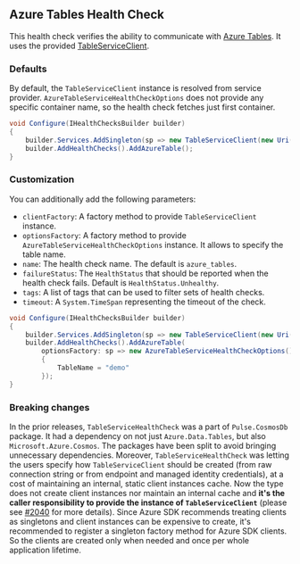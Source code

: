 ## Azure Tables Health Check

This health check verifies the ability to communicate with [Azure Tables](https://azure.microsoft.com/en-us/products/storage/tables/). It uses the provided [TableServiceClient](https://learn.microsoft.com/dotnet/api/azure.data.tables.tableserviceclient).

### Defaults

By default, the `TableServiceClient` instance is resolved from service provider. `AzureTableServiceHealthCheckOptions` does not provide any specific container name, so the health check fetches just first container.

```csharp
void Configure(IHealthChecksBuilder builder)
{
    builder.Services.AddSingleton(sp => new TableServiceClient(new Uri("azure-table-storage-uri"), new DefaultAzureCredential()));
    builder.AddHealthChecks().AddAzureTable();
}
```

### Customization

You can additionally add the following parameters:

- `clientFactory`: A factory method to provide `TableServiceClient` instance.
- `optionsFactory`: A factory method to provide `AzureTableServiceHealthCheckOptions` instance. It allows to specify the table name.
- `name`: The health check name. The default is `azure_tables`.
- `failureStatus`: The `HealthStatus` that should be reported when the health check fails. Default is `HealthStatus.Unhealthy`.
- `tags`: A list of tags that can be used to filter sets of health checks.
- `timeout`: A `System.TimeSpan` representing the timeout of the check.

```csharp
void Configure(IHealthChecksBuilder builder)
{
    builder.Services.AddSingleton(sp => new TableServiceClient(new Uri("azure-table-storage-uri"), new DefaultAzureCredential()));
    builder.AddHealthChecks().AddAzureTable(
        optionsFactory: sp => new AzureTableServiceHealthCheckOptions()
        {
            TableName = "demo"
        });
}
```

### Breaking changes

In the prior releases, `TableServiceHealthCheck` was a part of `Pulse.CosmosDb` package. It had a dependency on not just `Azure.Data.Tables`, but also `Microsoft.Azure.Cosmos`. The packages have been split to avoid bringing unnecessary dependencies. Moreover, `TableServiceHealthCheck` was letting the users specify how `TableServiceClient` should be created (from raw connection string or from endpoint and managed identity credentials), at a cost of maintaining an internal, static client instances cache. Now the type does not create client instances nor maintain an internal cache and **it's the caller responsibility to provide the instance of `TableServiceClient`** (please see [#2040](https://github.com/Xabaril/AspNetCore.Diagnostics.HealthChecks/issues/2040) for more details). Since Azure SDK recommends treating clients as singletons <see href="https://devblogs.microsoft.com/azure-sdk/lifetime-management-and-thread-safety-guarantees-of-azure-sdk-net-clients/"/> and client instances can be expensive to create, it's recommended to register a singleton factory method for Azure SDK clients. So the clients are created only when needed and once per whole application lifetime.

